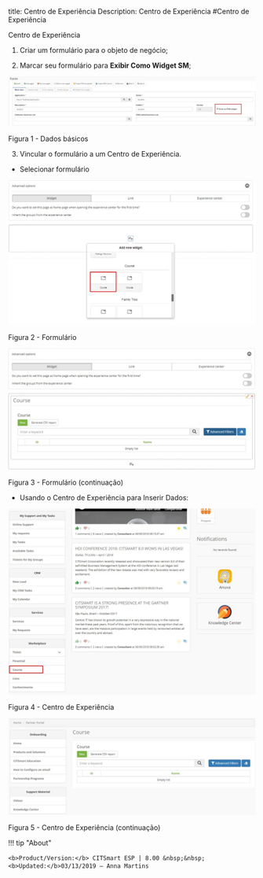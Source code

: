 title: Centro de Experiência
Description: Centro de Experiência
#Centro de Experiência

Centro de Experiência

1.  Criar um formulário para o objeto de negócio;

2.  Marcar seu formulário para **Exibir Como Widget SM**;

![basic](images/neuro-sm-5.jpg)

Figura 1 - Dados básicos

3.  Vincular o formulário a um Centro de Experiência.

* Selecionar formulário

![basic](images/neuro-sm-6.png)

Figura 2 - Formulário

![basic](images/neuro-sm-7.png)

Figura 3 - Formulário (continuação)

* Usando o Centro de Experiência para Inserir Dados:

![basic](images/neuro-sm-8.png)

Figura 4 - Centro de Experiência


![basic](images/neuro-sm-9.png)

Figura 5 - Centro de Experiência (continuação)


!!! tip "About"

    <b>Product/Version:</b> CITSmart ESP | 8.00 &nbsp;&nbsp;
    <b>Updated:</b>03/13/2019 – Anna Martins
